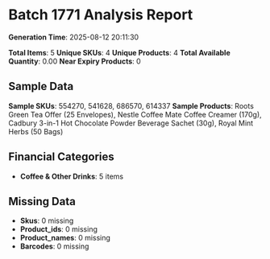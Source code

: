 # Batch 1771 Analysis Report

**Generation Time**: 2025-08-12 20:11:30

**Total Items**: 5
**Unique SKUs**: 4
**Unique Products**: 4
**Total Available Quantity**: 0.00
**Near Expiry Products**: 0

## Sample Data
**Sample SKUs**: 554270, 541628, 686570, 614337
**Sample Products**: Roots Green Tea Offer (25 Envelopes), Nestle Coffee Mate Coffee Creamer (170g), Cadbury 3-in-1 Hot Chocolate Powder Beverage Sachet (30g), Royal Mint Herbs (50 Bags)

## Financial Categories
- **Coffee & Other Drinks**: 5 items

## Missing Data
- **Skus**: 0 missing
- **Product_ids**: 0 missing
- **Product_names**: 0 missing
- **Barcodes**: 0 missing
